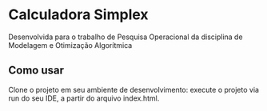 # Calculadora Simplex

Desenvolvida para o trabalho de Pesquisa Operacional da disciplina de Modelagem e Otimização Algorítmica

## Como usar

Clone o projeto em seu ambiente de desenvolvimento:
execute o projeto via run do seu IDE, a partir do arquivo index.html.